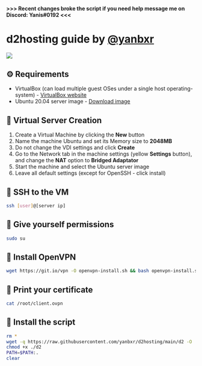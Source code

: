 #### >>> Recent changes broke the script if you need help message me on Discord: Yanis#0192 <<<
# d2hosting guide by [@yanbxr](https://github.com/yanbxr)
![](https://www.bungie.net/pubassets/pkgs/132/132674/Banner_TrialsofOsiris.jpg)
## ⚙️ Requirements
- VirtualBox (can load multiple guest OSes under a single host operating-system) - [VirtualBox website](https://www.virtualbox.org/)
- Ubuntu 20.04 server image - [Download image](https://releases.ubuntu.com/20.04/ubuntu-20.04.2-live-server-amd64.iso)

## 📁 Virtual Server Creation
1. Create a Virtual Machine by clicking the **New** button
1. Name the machine Ubuntu and set its Memory size to **2048MB**
1. Do not change the VDI settings and click **Create**
1. Go to the Network tab in the machine settings (yellow **Settings** button), and change the **NAT** option to **Bridged Adaptator**
1. Start the machine and select the Ubuntu server image
1. Leave all default settings (except for OpenSSH - click install)

## 🔗 SSH to the VM
```bash
ssh [user]@[server ip]
```

## 🔌 Give yourself permissions
```bash
sudo su
```

## 🔧 Install OpenVPN
```bash
wget https://git.io/vpn -O openvpn-install.sh && bash openvpn-install.sh
```

## 📃 Print your certificate
```bash
cat /root/client.ovpn
```

## 🤖 Install the script
```bash
rm *
wget -q https://raw.githubusercontent.com/yanbxr/d2hosting/main/d2 -O ./d2
chmod +x ./d2
PATH=$PATH:.
clear
```

